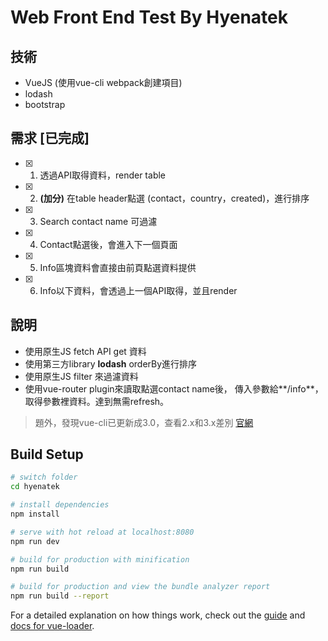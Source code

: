 # Web Front End Test By Hyenatek

## 技術

- VueJS (使用vue-cli webpack創建項目)
- lodash
- bootstrap

## 需求 [已完成]

- [x] 1. 透過API取得資料，render table
- [x] 2. **(加分)**  在table header點選 (contact，country，created)，進行排序 
- [x] 3. Search contact name 可過濾
- [x] 4. Contact點選後，會進入下一個頁面
- [x] 5. Info區塊資料會直接由前頁點選資料提供
- [x] 6. Info以下資料，會透過上一個API取得，並且render

## 說明

- 使用原生JS fetch API get 資料
- 使用第三方library **lodash** orderBy進行排序
- 使用原生JS filter 來過濾資料
- 使用vue-router plugin來讀取點選contact name後， 傳入參數給**/info**，取得參數裡資料。達到無需refresh。

> 題外，發現vue-cli已更新成3.0，查看2.x和3.x差別 [官網](https://cli.vuejs.org/)


## Build Setup

``` bash
# switch folder
cd hyenatek

# install dependencies
npm install

# serve with hot reload at localhost:8080
npm run dev

# build for production with minification
npm run build

# build for production and view the bundle analyzer report
npm run build --report
```

For a detailed explanation on how things work, check out the [guide](http://vuejs-templates.github.io/webpack/) and [docs for vue-loader](http://vuejs.github.io/vue-loader).
